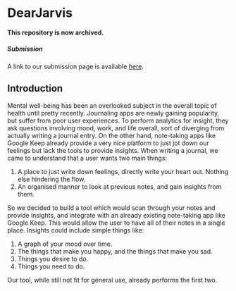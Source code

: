 # DearJarvis

**This repository is now archived.**

##### Submission
A link to our submission page is available [here](https://devfolio.co/submissions/DearJarvis).

## Introduction
Mental well-being has been an overlooked subject in the overall topic of health until pretty recently. Journaling apps are newly gaining popularity, but suffer from poor user experiences. To perform analytics for insight, they ask questions involving mood, work, and life overall, sort of diverging from actually writing a journal entry. On the other hand, note-taking apps like Google Keep already provide a very nice platform to just jot down our feelings but lack the tools to provide insights. When writing a journal, we came to understand that a user wants two main things:
1. A place to just write down feelings, directly write your heart out. Nothing else hindering the flow.
2. An organised manner to look at previous notes, and gain insights from them.

So we decided to build a tool which would scan through your notes and provide insights, and integrate with an already existing note-taking app like Google Keep. This would allow the user to have all of their notes in a single place. Insights could include simple things like:
1. A graph of your mood over time.
2. The things that make you happy, and the things that make you sad.
3. Things you desire to do.
4. Things you need to do.

Our tool, while still not fit for general use, already performs the first two.
